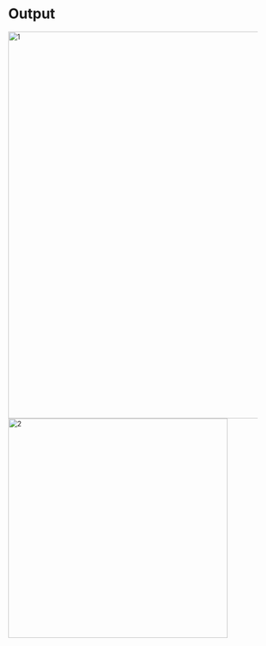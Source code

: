 # Output   
<img width="781" alt="1" src="https://user-images.githubusercontent.com/76763897/181409710-6f5d5f93-9a45-4d55-b1f3-2a09c856fe3e.png">
<img width="443" alt="2" src="https://user-images.githubusercontent.com/76763897/181409713-909b74f7-ae5a-4e8d-af4e-7528bd4c9c88.png">
